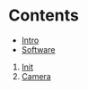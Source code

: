 # Contents

- [Intro](README.md)
- [Software](Software.md)

1. [Init](1-Init.md)
2. [Camera](2-Camera.md)